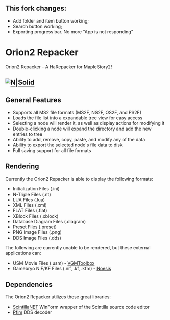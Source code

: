 ## This fork changes:
 * Add folder and item button working;
 * Search button working;
 * Exporting progress bar. No more "App is not responding"

# Orion2 Repacker
Orion2 Repacker - A HaRepacker for MapleStory2!

[![N|Solid](https://i.imgur.com/C6A3d2j.png)](https://github.com/EricSoftTM/Orion2-Repacker)
----------------------------------------------------------------------
## General Features
 * Supports all MS2 file formats (MS2F, NS2F, OS2F, and PS2F)
 * Loads the file list into a expandable tree view for easy access
 * Selecting a node will render it, as well as display actions for modifying it
 * Double-clicking a node will expand the directory and add the new entries to tree
 * Ability to add, remove, copy, paste, and modify any of the data
 * Ability to export the selected node's file data to disk
 * Full saving support for all file formats
## Rendering
Currently the Orion2 Repacker is able to display the following formats:
 * Initialization Files (.ini)
 * N-Triple Files (.nt)
 * LUA Files (.lua)
 * XML Files (.xml)
 * FLAT Files (.flat)
 * XBlock Files (.xblock)
 * Database Diagram Files (.diagram)
 * Preset Files (.preset)
 * PNG Image Files (.png)
 * DDS Image Files (.dds)
 
The following are currently unable to be rendered, but these external applications can:
 * USM Movie Files (.usm) - [VGMToolbox](https://sourceforge.net/projects/vgmtoolbox/)
 * Gamebryo NIF/KF Files (.nif, .kf, .kfm) - [Noesis](https://richwhitehouse.com/index.php?content=inc_projects.php&showproject=91)
## Dependencies
The Orion2 Repacker utilizes these great libraries:
 * [ScintillaNET](https://github.com/jacobslusser/ScintillaNET) WinForm wrapper of the Scintilla source code editor
 * [Pfim](https://github.com/nickbabcock/Pfim) DDS decoder
